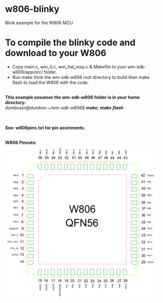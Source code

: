 # w806-blinky
Blink example for the W806 MCU
<br>
# To compile the blinky code and download to your W806
- Copy main.c, wm_it.c, wm_hal_msp.c & Makefile to your wm-sdk-w806/app/src/ folder.
- Run make from the wm-sdk-w806 root directory to build then make flash to load the W806 with the code.
<br>
<b>This example assumes the wm-sdk-w806 folder is in your home directory:</b>
<br>
<i>dumbuser@dumbox:~/wm-sdk-w806$ <b>make; make flash</b></i>
<br><br><br>

<b>See: w806pins.txt for pin assinments. </b><br><br>

<b>W806 Pinouts:</b><br>
<img src="https://github.com/jscottb/w806-blinky/blob/main/w806.png" alt="W806 pinout" height="500" width="500">

